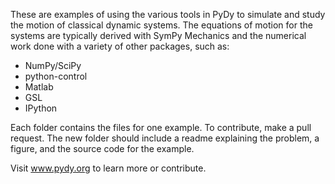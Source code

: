 These are examples of using the various tools in PyDy to simulate and study the
motion of classical dynamic systems. The equations of motion for the systems
are typically derived with SymPy Mechanics and the numerical work done with a
variety of other packages, such as:

- NumPy/SciPy
- python-control
- Matlab
- GSL
- IPython

Each folder contains the files for one example. To contribute, make a pull
request. The new folder should include a readme explaining the problem, a
figure, and the source code for the example.

Visit www.pydy.org to learn more or contribute.
